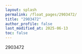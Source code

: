 ```yaml
---
layout: splash
permalink: /float_pages/2903472/
title: "2903472"
author_profile: false
last_modified_at: 2025-06-13
toc: false
---
```

 
2903472

